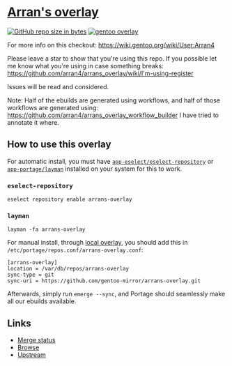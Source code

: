 # [Arran's overlay](https://github.com/arran4/arrans_overlay)

[![GitHub repo size in bytes](https://img.shields.io/github/repo-size/arran4/arrans-overlay.svg)](https://img.shields.io/github/repo-size/arran4/arrans-overlay.svg)
[![gentoo overlay](https://img.shields.io/badge/gentoo-overlay-yellow)](https://github.com/gentoo-mirror/arrans-overlay)

For more info on this checkout: https://wiki.gentoo.org/wiki/User:Arran4

Please leave a star to show that you're using this repo. If you possible let me know what you're using in case something
breaks: https://github.com/arran4/arrans_overlay/wiki/I'm-using-register

Issues will be read and considered.

Note: Half of the ebuilds are generated using workflows, and half of those workflows are generated using: https://github.com/arran4/arrans_overlay_workflow_builder I have tried to annotate it where.

## How to use this overlay

For automatic install, you must have [`app-eselect/eselect-repository`](https://packages.gentoo.org/packages/app-eselect/eselect-repository)
or [`app-portage/layman`](https://packages.gentoo.org/packages/app-portage/layman) installed on your system for this to work.

### `eselect-repository`
```console
eselect repository enable arrans-overlay
```

### `layman`
```console
layman -fa arrans-overlay
```

For manual install, through [local overlay](https://wiki.gentoo.org/wiki/Creating_an_ebuild_repository), you should add this in `/etc/portage/repos.conf/arrans-overlay.conf`:

```console
[arrans-overlay]
location = /var/db/repos/arrans-overlay
sync-type = git
sync-uri = https://github.com/gentoo-mirror/arrans-overlay.git
```

Afterwards, simply run `emerge --sync`, and Portage should seamlessly make all our ebuilds available.

## Links

* [Merge status](https://gitweb.gentoo.org/report/repos.git/tree/arrans-overlay.txt)
* [Browse](https://gpo.zugaina.org/Overlays/arrans-overlay)
* [Upstream](https://github.com/gentoo-mirror/arrans-overlay)
